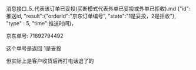 消息接口_5_代表该订单已妥投(买断模式代表外单已妥投或外单已拒收).md
{"id":推送id, "result":{"orderId":"京东订单编号", "state":"1是妥投，2是拒收"}, "type" : 5, "time":推送时间}，


京东单号:
71692794492

这个单号是返回 1是妥投

但实际上是客户收货后再打电话退了的